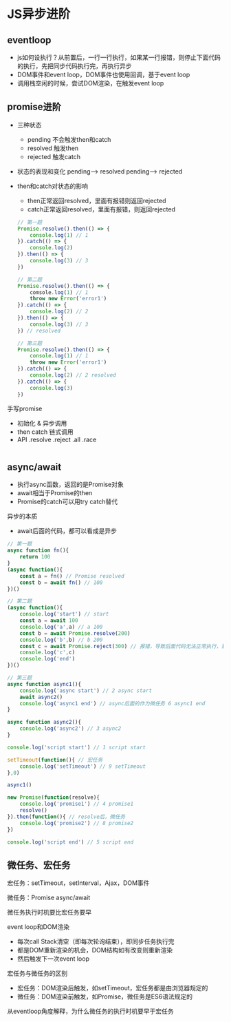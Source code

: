 # JS异步进阶

## eventloop

- js如何设执行？从前置后，一行一行执行，如果某一行报错，则停止下面代码的执行，先把同步代码执行完，再执行异步
- DOM事件和event loop，DOM事件也使用回调，基于event loop
- 调用栈空闲的时候，尝试DOM渲染，在触发event loop

## promise进阶

- 三种状态

  - pending 不会触发then和catch
  - resolved 触发then
  - rejected 触发catch

- 状态的表现和变化 pending—> resolved pending—> rejected

- then和catch对状态的影响

  - then正常返回resolved，里面有报错则返回rejected
  - catch正常返回resolved，里面有报错，则返回rejected

  ```js
  // 第一题
  Promise.resolve().then(() => {
      console.log(1) // 1
  }).catch(() => {
      console.log(2)
  }).then(() => {
      console.log(3) // 3
  })
  
  // 第二题
  Promise.resolve().then(() => {
      comsole.log(1) // 1
      throw new Error('error1')
  }).catch(() => {
      console.log(2) // 2
  }).then(() => {
      console.log(3) // 3
  }) // resolved
  
  // 第三题
  Promise.resolve().then(() => {
      console.log(1) // 1
      throw new Error('error1')
  }).catch(() => {
      console.log(2) // 2 resolved
  }).catch(() => {
      console.log(3)
  })
  ```

手写promise

- 初始化 & 异步调用
- then catch 链式调用
- API .resolve .reject .all .race

```js
```



## async/await

- 执行async函数，返回的是Promise对象
- await相当于Promise的then
- Promise的catch可以用try catch替代

异步的本质

- await后面的代码，都可以看成是异步

```js
// 第一题
async function fn(){
    return 100
}
(async function(){
    const a = fn() // Promise resolved
    const b = await fn() // 100
})()

// 第二题
(async function(){
    console.log('start') // start
    const a = await 100
    console.log('a',a) // a 100
    const b = await Promise.resolve(200)
    console.log('b',b) // b 200
    const c = await Promise.reject(300) // 报错，导致后面代码无法正常执行，需要使用try catch
    console.log('c',c)
    console.log('end')
})()

// 第三题
async function async1(){
    console.log('async start') // 2 async start
    await async2() 
    console.log('async1 end') // async后面的作为微任务 6 async1 end
}

async function async2(){
    console.log('async2') // 3 async2
}

console.log('script start') // 1 script start

setTimeout(function(){ // 宏任务
    console.log('setTimeout') // 9 setTimeout
},0)

async1()

new Promise(function(resolve){
    console.log('promise1') // 4 promise1
    resolve() 
}).then(function(){ // resolve后，微任务 
    console.log('promise2') // 8 promise2
})

console.log('script end') // 5 script end
```



## 微任务、宏任务

宏任务：setTimeout，setInterval，Ajax，DOM事件

微任务：Promise async/await

微任务执行时机要比宏任务要早

event loop和DOM渲染

-  每次call Stack清空（即每次轮询结束），即同步任务执行完
- 都是DOM重新渲染的机会，DOM结构如有改变则重新渲染
- 然后触发下一次event loop

宏任务与微任务的区别

- 宏任务：DOM渲染后触发，如setTimeout，宏任务都是由浏览器规定的
- 微任务：DOM渲染前触发，如Promise，微任务是ES6语法规定的

从eventloop角度解释，为什么微任务的执行时机要早于宏任务